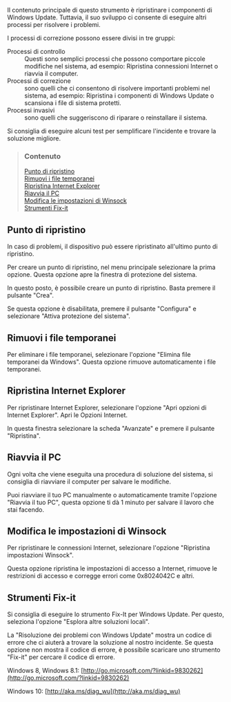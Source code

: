 Il contenuto principale di questo strumento è ripristinare i componenti di Windows Update. Tuttavia, il suo sviluppo ci consente di eseguire altri processi per risolvere i problemi.

I processi di correzione possono essere divisi in tre gruppi:

<dl>
<dt>Processi di controllo</dt>
<dd>Questi sono semplici processi che possono comportare piccole modifiche nel sistema, ad esempio: Ripristina connessioni Internet o riavvia il computer.<dd>
<dt>Processi di correzione</dt>
<dd>sono quelli che ci consentono di risolvere importanti problemi nel sistema, ad esempio: Ripristina i componenti di Windows Update o scansiona i file di sistema protetti.</dd>
<dt>Processi invasivi</dt>
<dd>sono quelli che suggeriscono di riparare o reinstallare il sistema.</dd>
</dl>

Si consiglia di eseguire alcuni test per semplificare l'incidente e trovare la soluzione migliore.


> ### Contenuto
> 
> [Punto di ripristino](#punto-di-ripristino) <br />
> [Rimuovi i file temporanei](#rimuovi-i-file-temporanei) <br />
> [Ripristina Internet Explorer](#ripristina-internet-explorer) <br />
> [Riavvia il PC](#riavvia-il-pc) <br />
> [Modifica le impostazioni di Winsock](#modifica-le-impostazioni-di-winsock) <br />
> [Strumenti Fix-it](#strumenti-fix-it)


## Punto di ripristino

In caso di problemi, il dispositivo può essere ripristinato all'ultimo punto di ripristino.

Per creare un punto di ripristino, nel menu principale selezionare la prima opzione. Questa opzione apre la finestra di protezione del sistema.

In questo posto, è possibile creare un punto di ripristino. Basta premere il pulsante "Crea".

Se questa opzione è disabilitata, premere il pulsante "Configura" e selezionare "Attiva protezione del sistema".


## Rimuovi i file temporanei

Per eliminare i file temporanei, selezionare l'opzione "Elimina file temporanei da Windows". Questa opzione rimuove automaticamente i file temporanei.


## Ripristina Internet Explorer

Per ripristinare Internet Explorer, selezionare l'opzione "Apri opzioni di Internet Explorer". Apri le Opzioni Internet.

In questa finestra selezionare la scheda "Avanzate" e premere il pulsante "Ripristina".


## Riavvia il PC

Ogni volta che viene eseguita una procedura di soluzione del sistema, si consiglia di riavviare il computer per salvare le modifiche.

Puoi riavviare il tuo PC manualmente o automaticamente tramite l'opzione "Riavvia il tuo PC", questa opzione ti dà 1 minuto per salvare il lavoro che stai facendo.


## Modifica le impostazioni di Winsock

Per ripristinare le connessioni Internet, selezionare l'opzione "Ripristina impostazioni Winsock".

Questa opzione ripristina le impostazioni di accesso a Internet, rimuove le restrizioni di accesso e corregge errori come 0x8024042C e altri.


## Strumenti Fix-it

Si consiglia di eseguire lo strumento Fix-It per Windows Update. Per questo, seleziona l'opzione "Esplora altre soluzioni locali".

La "Risoluzione dei problemi con Windows Update" mostra un codice di errore che ci aiuterà a trovare la soluzione al nostro incidente. Se questa opzione non mostra il codice di errore, è possibile scaricare uno strumento "Fix-it" per cercare il codice di errore.

Windows 8, Windows 8.1: [http://go.microsoft.com/?linkid=9830262](http://go.microsoft.com/?linkid=9830262)

Windows 10: [http://aka.ms/diag_wu](http://aka.ms/diag_wu)
